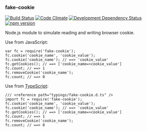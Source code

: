 ### fake-cookie
[![Build Status](https://travis-ci.org/stpettersens/node-fake-cookie.svg?branch=master)](https://travis-ci.org/stpettersens/node-fake-cookie) [![Code Climate](https://codeclimate.com/github/stpettersens/node-fake-cookie/badges/gpa.svg)](https://codeclimate.com/github/stpettersens/node-fake-cookie/code) [![Development Dependency Status](https://david-dm.org/stpettersens/node-fake-cookie/dev-status.png?theme=shields.io)](https://david-dm.org/stpettersens/node-fake-cookie#info=devDependencies) [![npm version](https://badge.fury.io/js/fake-cookie.svg)](http://npmjs.org/package/fake-cookie)

Node.js module to simulate reading and writing browser cookie.

Use from JavaScript:

    var fc = require('fake-cookie');
    fc.cookie('cookie_name', 'cookie_value');
    fc.cookie('cookie_name'); // ==> 'cookie_value'
    fc.getCookies(); // ==> ['cookie_name=>cookie_value']
    fc.count; // ==> 1
    fc.removeCookie('cookie_name'); 
    fc.count; // ==> 0
    
Use from [TypeScript](http://www.typescriptlang.org):

    /// <reference path="typings/fake-cookie.d.ts" />
    import fc = require('fake-cookie');
    fc.cookie('cookie_name', 'cookie_value');
    fc.cookie('cookie_name'); // ==> 'cookie_value'
    fc.getCookies(); // ==> ['cookie_name=>cookie_value']
    fc.count; // ==> 1
    fc.removeCookie('cookie_name');
    fc.count; // ==> 0
